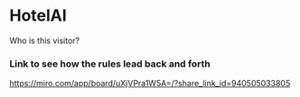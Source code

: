 # HotelAI
Who is this visitor?

### Link to see how the rules lead back and forth
https://miro.com/app/board/uXjVPra1W5A=/?share_link_id=940505033805
